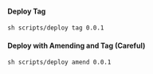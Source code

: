 #### Deploy Tag

    sh scripts/deploy tag 0.0.1

#### Deploy with Amending and Tag (Careful)

    sh scripts/deploy amend 0.0.1